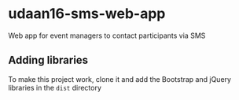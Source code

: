 # udaan16-sms-web-app
Web app for event managers to contact participants via SMS

## Adding libraries
To make this project work, clone it and add the Bootstrap and jQuery libraries in the `dist` directory